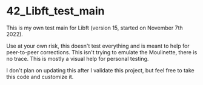 # 42_Libft_test_main
This is my own test main for Libft (version 15, started on November 7th 2022).

Use at your own risk, this doesn't test everything and is meant to help for peer-to-peer corrections. This isn't trying to emulate the Moulinette, there is no trace. This is mostly a visual help for personal testing.

I don't plan on updating this after I validate this project, but feel free to take this code and customize it.
